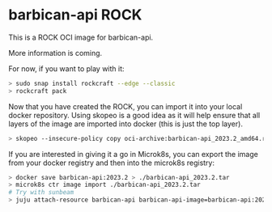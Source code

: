 # barbican-api ROCK

This is a ROCK OCI image for barbican-api.

More information is coming.

For now, if you want to play with it:

```bash
> sudo snap install rockcraft --edge --classic
> rockcraft pack
```

Now that you have created the ROCK, you can import it into
your local docker repository. Using skopeo is a good idea as
it will help ensure that all layers of the image are imported
into docker (this is just the top layer).

```bash
> skopeo --insecure-policy copy oci-archive:barbican-api_2023.2_amd64.rock docker-daemon:barbican-api:2023.2
```

If you are interested in giving it a go in Microk8s, you can
export the image from your docker registry and then into the
microk8s registry:

```bash
> docker save barbican-api:2023.2 > ./barbican-api_2023.2.tar
> microk8s ctr image import ./barbican-api_2023.2.tar
# Try with sunbeam
> juju attach-resource barbican-api barbican-api-image=barbican-api:2023.2
```
